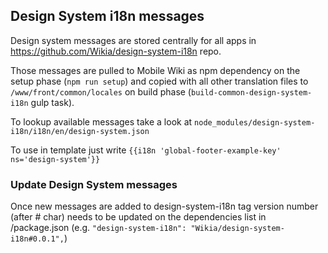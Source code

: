 ## Design System i18n messages
Design system messages are stored centrally for all apps in https://github.com/Wikia/design-system-i18n repo.

Those messages are pulled to Mobile Wiki as npm dependency on the setup phase (`npm run setup`) and copied with all other translation files to `/www/front/common/locales` on build phase (`build-common-design-system-i18n` gulp task).

To lookup available messages take a look at `node_modules/design-system-i18n/i18n/en/design-system.json`

To use in template just write `{{i18n 'global-footer-example-key' ns='design-system'}}`

### Update Design System messages
Once new messages are added to design-system-i18n tag version number (after # char) needs to be updated on the dependencies list in /package.json (e.g. `"design-system-i18n": "Wikia/design-system-i18n#0.0.1",`)